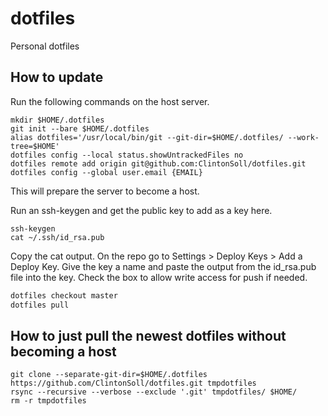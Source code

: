 # dotfiles
Personal dotfiles

## How to update
Run the following commands on the host server.
```shell
mkdir $HOME/.dotfiles
git init --bare $HOME/.dotfiles
alias dotfiles='/usr/local/bin/git --git-dir=$HOME/.dotfiles/ --work-tree=$HOME'
dotfiles config --local status.showUntrackedFiles no
dotfiles remote add origin git@github.com:ClintonSoll/dotfiles.git
dotfiles config --global user.email {EMAIL}
```
This will prepare the server to become a host.

Run an ssh-keygen and get the public key to add as a key here.
```
ssh-keygen
cat ~/.ssh/id_rsa.pub
```
Copy the cat output. On the repo go to Settings > Deploy Keys > Add a Deploy Key.
Give the key a name and paste the output from the id_rsa.pub file into the key. Check the box to allow write access for push if needed.

```bash
dotfiles checkout master
dotfiles pull
```

## How to just pull the newest dotfiles without becoming a host
```shell
git clone --separate-git-dir=$HOME/.dotfiles https://github.com/ClintonSoll/dotfiles.git tmpdotfiles
rsync --recursive --verbose --exclude '.git' tmpdotfiles/ $HOME/
rm -r tmpdotfiles
```
